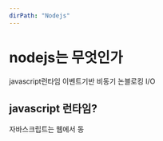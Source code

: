 ```yaml
---
dirPath: "Nodejs"
---
```


# nodejs는 무엇인가

javascript런타임 이벤트기반 비동기 논블로킹 I/O

## javascript 런타임?

자바스크립트는 웹에서 동

<listAnchor :list="list"></listAnchor>

<script>
  export default {
    computed: {
      list: function () {
        return this.$page.Nodejs
      }
    }
  }
</script>
